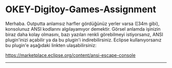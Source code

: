 # OKEY-Digitoy-Games-Assignment
 
Merhaba.
Outputta anlamsız harfler gördüğünüz yerler varsa ([34m gibi), konsolunuz ANSI kodlarını algılayamıyor demektir.
Görsel anlamda işinizin biraz daha kolay olmasını, bazı yazıları renkli görebilmeyi istiyorsanız, ANSI plugin'inizi açabilir
ya da bu plugin'i indirebilirsiniz. Eclipse kullanıyorsanız bu plugin'e aşağıdaki linkten ulaşabilirsiniz:

https://marketplace.eclipse.org/content/ansi-escape-console

****************************************************************************************************************************

